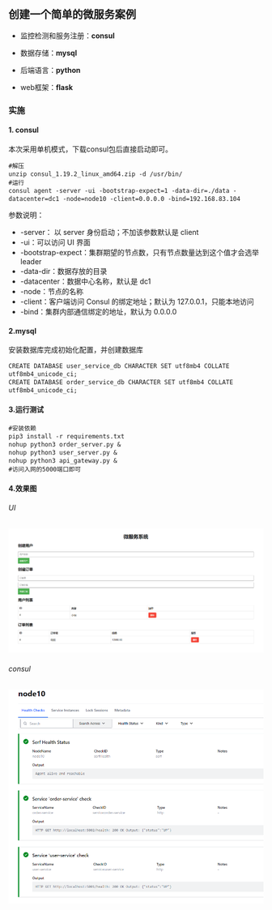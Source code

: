 ## 创建一个简单的微服务案例

- 监控检测和服务注册：**consul**

- 数据存储：**mysql**

- 后端语言：**python**

- web框架：**flask**

### 实施

#### 1. consul

本次采用单机模式，下载consul包后直接启动即可。

```shell
#解压
unzip consul_1.19.2_linux_amd64.zip -d /usr/bin/
#运行
consul agent -server -ui -bootstrap-expect=1 -data-dir=./data -datacenter=dc1 -node=node10 -client=0.0.0.0 -bind=192.168.83.104
```

参数说明：

- -server： 以 server 身份启动；不加该参数默认是 client
- -ui：可以访问 UI 界面
- -bootstrap-expect：集群期望的节点数，只有节点数量达到这个值才会选举 leader
- -data-dir：数据存放的目录
- -datacenter：数据中心名称，默认是 dc1
- -node：节点的名称
- -client：客户端访问 Consul 的绑定地址；默认为 127.0.0.1，只能本地访问
- -bind：集群内部通信绑定的地址，默认为 0.0.0.0

#### 2.mysql 

安装数据库完成初始化配置，并创建数据库

```mysql
CREATE DATABASE user_service_db CHARACTER SET utf8mb4 COLLATE utf8mb4_unicode_ci;
CREATE DATABASE order_service_db CHARACTER SET utf8mb4 COLLATE utf8mb4_unicode_ci;
```

#### 3.运行测试

```shell
#安装依赖
pip3 install -r requirements.txt
nohup python3 order_server.py &
nohup python3 user_server.py &
nohup python3 api_gateway.py &
#访问入网的5000端口即可
```

#### 4.效果图

###### UI

![image](https://github.com/aiici/Microservice-Demo/blob/main/images/image-20240929165529989.png)

###### consul

![image](https://github.com/aiici/Microservice-Demo/blob/main/images/image-20240929165606409.png)
